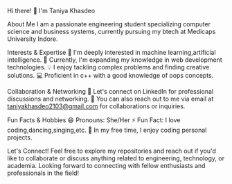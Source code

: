 Hi there! 👋 I'm Taniya Khasdeo

About Me
I am a passionate engineering student specializing computer science and business systems, currently pursuing my btech at Medicaps University Indore. 

Interests & Expertise
🔬 I'm deeply interested in machine learning,artificial intelligence.
🌱 Currently, I'm expanding my knowledge in web development technologies.
💡 I enjoy tackling complex problems and finding creative solutions.
💻 Proficient in c++ with a good knowledge of oops concepts.

Collaboration & Networking
💬 Let's connect on LinkedIn for professional discussions and networking.
📧 You can also reach out to me via email at taniyakhasdeo2103@gmail.com for collaborations or inquiries.

Fun Facts & Hobbies
😄 Pronouns: She/Her
⚡ Fun Fact: I love coding,dancing,singing,etc.
🎨 In my free time, I enjoy  coding personal projects.

Let's Connect!
Feel free to explore my repositories and reach out if you'd like to collaborate or discuss anything related to engineering, technology, or academia. Looking forward to connecting with fellow enthusiasts and professionals in the field!

